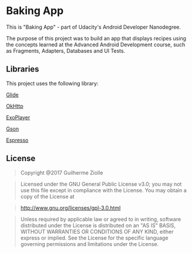 Baking App
======

This is "Baking App" - part of Udacity's Android Developer Nanodegree.

The purpose of this project was to build an app that displays recipes using the concepts learned at the Advanced Android Development course, such as Fragments, Adapters, Databases and UI Tests.

Libraries
------

This project uses the following library:

[Glide](https://github.com/bumptech/glide)

[OkHttp](http://square.github.io/okhttp/)

[ExoPlayer](https://github.com/google/ExoPlayer)

[Gson](https://github.com/google/gson)

[Espresso](https://developer.android.com/training/testing/espresso/index.html)


License
------

> Copyright @2017 Guilherme Ziolle

> Licensed under the GNU General Public License v3.0; you may not use this file except in compliance with the License. You may obtain a copy of the License at

> http://www.gnu.org/licenses/gpl-3.0.html

> Unless required by applicable law or agreed to in writing, software distributed under the License is distributed on an "AS IS" BASIS, WITHOUT WARRANTIES OR CONDITIONS OF ANY KIND, either express or implied. See the License for the specific language governing permissions and limitations under the License.

